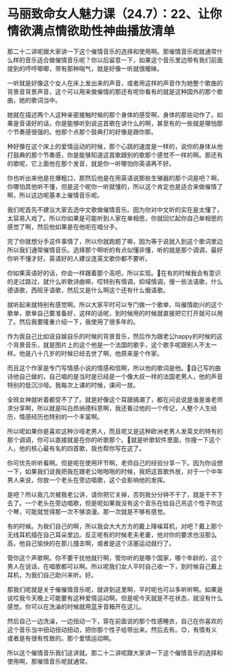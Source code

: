 # 马丽致命女人魅力课（24.7）：22、让你情欲满点情欲助性神曲播放清单

那二十二讲呢跟大家讲一下这个催情音乐的选择和使用啊。那催情音乐呢就通常什么样的音乐适合做催情音乐呢？你以后留意一下，如果这个音乐里边带有我们前面提到的哼哼唧唧，带有那种喘气，就是好像一听就很暧昧。

一听就是好像这个女人在床上发出来的声音，或者用这样的声音作为她整个歌曲的背景音背景声音，这个可以用来做催情的那还有呢你看有的就是这种国外的那个歌曲，她的歌词当中。

她就在描述两个人这种亲密接触时候的那个身体的感受啊，身体的那些动作了。如果是音语好的话，你是能够听到说这首歌在讲什么的啊，甚至有的一些就是哪怕那个节奏感很强的。他那个点那个鼓典打的好像是跟你那。

种好像在这个床上的爱情运动的时候，那个心跳的速度是一样的，说你的身体从他打鼓典的那个节奏感，你是能够知道这首歌跟别的歌那个感觉不一样的啊。那还有的歌呢，它上面他在那个发音，就是你一听哪怕你英语再不好。

你也听出来他是在爆粗口，那然后他是在用英语说那些生殖器的那个词是吧？啊，你哪怕其他听不懂，但是这个呢你一听就懂的，所以这个肯定也是适合来做催情了啊，所以这边呢基本上催情音乐呢。

我们呢首先不建议大家去选中文歌做催情音乐。因为你对中文听的实在是太懂了，太容易入戏了。所以你如果是可能听到人家在单相思，你就回忆起你自己单相思的感觉了啊，然后他如果是在他呃在唱分手。

完了你就想分手这件事情了，所以你就跑题了嘛，因为等于说就入到这个歌词里边所以我们通常催情音乐。选择那个啊听的有点似懂非懂，听的就是那个调调，最好你听不懂才好。英语好的人建议连英文歌你都不要听。

你如果英语好的话，你会一样跟着那个高吧，所以实现。🎼在有的时候我会有意识的走过路过，就什么听歌诗曲嘛，哎特别有情调，抑域情调，搜一些法语歌，什么德语歌，西班牙语歌，然后又是什么啊这个还有什么俄语歌。

就听起来就特别有感觉啊。所以大家平时可以专门做一个歌单，叫催情助兴的这个歌单，歌单自己要准备好，这样的话呢，到时候用的时候就直接把它打开就可以用了。然后我要隆重介绍一下，我使用了很多年的。

作为我自己比如说自娱自乐的时候的背景音乐，然后作为跟老公happy的时候的这个背景音乐，就是图片上的这个他是一个法国的歌手，这个歌手呢跟别人不太一样。他是八十几岁的时候已经去世了啊，他原来是个作家。

而且这个作家是专门写情感小说的情感和信啊，所以他的歌词是他。🎼自己写的曲诗他自己做的，自己唱的是当时是已经是一个像大叔一样的法国老男人，他的声音特别的低沉沙哑。我每次上课的时候，课间一放。

全班女神就听着都受不了了。就是好像这个耳膜搞潮了，都在问说说是谁是谁老师求分享啊，所以就是叫白昂纳德科恩啊，我还看过他的一个传记，人整个人生经历，情感经历也特别的一个丰富啊。

所以呢如果你是喜欢这种沙哑老男人，而且呢又是这种欧洲老男人发英文的特有的那个调调，你可以直接就是在你的听歌那个。🎼就是听歌软件里面，你搜一下这个人，他的核心最有名的四首歌，我也帮你写在这了。

你可优先听听看啊。但是呢在使用环节啊，老师自己的经验分享一下。因为你设想一下，如果我们说我把我在跟老公啪啪啪的时候，我把这首歌外放，对于一个中年男人来说，你放一个老头在旁边唱歌，这个会影响他的发挥。

是吧？所以我几次被我老公讲，请你把它关掉，否则我分分钟不干了，就是干不下去了。一个老头在旁边唱歌，但是呢如果我没有这个音乐在给自己吊这个性子吹这个琴，可能就觉得那一次不够浪漫。那一次就是不够有感觉。

有的时候。为我们自己的啊，所以我会大大方方的戴上降噪耳机，对吧？戴上那个无线耳机插在自己耳朵里边。反正呢有的时候老夫老妻，他对你的要求也没那么高，他自己愉快的在那儿撞击啊，或者是这个活塞运动就行了。

管你这个声歌啊。你不要干扰他就行啊，管你听的是哪个国家，哪个年龄的，这个男人在说话，在唱歌都可以啊。所以呢我们女人平时自己收一下，到时候自己戴上耳机，为我们自己助兴来听。好。

那我们呢就是关于催催情音乐呢，就讲到这里啊，平时呢也可以多听听啊。如果是说哎我今天晚上可能要有这种爱情运动啊。但是呢今天就是不在状态，就没有什么感觉。你可以在洗澡的时候就用蓝牙音箱开在这儿。

然后自己一边洗澡，一边扭动一下，穿在前面说的那个性感睡衣，自己在你喜欢的这个音乐当中扭动扭动扭动，把你那个性子给带出来。然后去有。😊，有情有义或者是有很有性致的。那个爱情运动啊。

所以这个催情音乐我们这讲就。那二十二讲呢跟大家讲一下这个催情音乐的选择和使用啊，那催情音乐呢就通常。